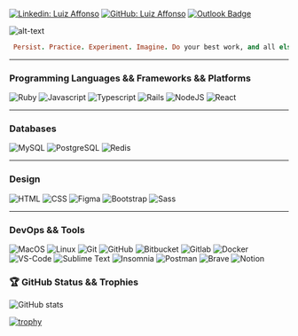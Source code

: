 
[![Linkedin: Luiz Affonso](https://img.shields.io/badge/LinkedIn-0077B5?style=for-the-badge&logo=linkedin&logoColor=white&link=https://www.linkedin.com/in/luiz-affonsosouza/)](https://www.linkedin.com/in/luiz-affonsosouza/)
[![GitHub: Luiz Affonso](https://img.shields.io/badge/github-%23121011.svg?style=for-the-badge&logo=github&logoColor=white)](https://github.com/luiz-m-affonso)
[![Outlook Badge](https://img.shields.io/badge/Microsoft_Outlook-0078D4?style=for-the-badge&logo=microsoft-outlook&logoColor=whitelink=mailto:luizbuchhalter@outlook.com)](mailto:luizbuchhalter@outlook.com)

![alt-text](https://github.com/Insight-Creator/Insight-Creator/blob/master/Particle.png)

```ruby
 Persist. Practice. Experiment. Imagine. Do your best work, and all else will follow. - Sandi Metz
```
____________________________

### **Programming Languages** && **Frameworks && Platforms**

  ![Ruby](https://img.shields.io/badge/ruby-%23CC342D.svg?style=for-the-badge&logo=ruby&logoColor=white)
  ![Javascript](https://img.shields.io/badge/JavaScript-F7DF1E?style=for-the-badge&logo=javascript&logoColor=black)
  ![Typescript](https://img.shields.io/badge/TypeScript-007ACC?style=for-the-badge&logo=typescript&logoColor=white)
  ![Rails](https://img.shields.io/badge/Ruby_on_Rails-CC0000?style=for-the-badge&logo=ruby-on-rails&logoColor=white)
  ![NodeJS](https://img.shields.io/badge/Node.js-339933?style=for-the-badge&logo=nodedotjs&logoColor=white)
  ![React](https://img.shields.io/badge/React-20232A?style=for-the-badge&logo=react&logoColor=61DAFB)
____________________________

### **Databases**
 
  ![MySQL](https://img.shields.io/badge/MySQL-00000F?style=for-the-badge&logo=mysql&logoColor=white)
  ![PostgreSQL](https://img.shields.io/badge/PostgreSQL-316192?style=for-the-badge&logo=postgresql&logoColor=white)
  ![Redis](https://img.shields.io/badge/redis-%23DD0031.svg?&style=for-the-badge&logo=redis&logoColor=white)
___________________________

### **Design** 
  
  ![HTML](https://img.shields.io/badge/HTML5-E34F26?style=for-the-badge&logo=html5&logoColor=white)
  ![CSS](https://img.shields.io/badge/CSS3-1572B6?style=for-the-badge&logo=css3&logoColor=white)
  ![Figma](https://img.shields.io/badge/Figma-F24E1E?style=for-the-badge&logo=figma&logoColor=white)
  ![Bootstrap](https://img.shields.io/badge/Bootstrap-563D7C?style=for-the-badge&logo=bootstrap&logoColor=white)
  ![Sass](https://img.shields.io/badge/Sass-CC6699?style=for-the-badge&logo=sass&logoColor=white)
____________________________

### **DevOps** && **Tools**
  
  ![MacOS](https://img.shields.io/badge/mac%20os-000000?style=for-the-badge&logo=apple&logoColor=white)
  ![Linux](https://img.shields.io/badge/Linux-FCC624?style=for-the-badge&logo=linux&logoColor=black)
  ![Git](https://img.shields.io/badge/Git-F05032?style=for-the-badge&logo=git&logoColor=white)
  ![GitHub](https://img.shields.io/badge/GitHub-100000?style=for-the-badge&logo=github&logoColor=white)
  ![Bitbucket](https://img.shields.io/badge/Bitbucket-330F63?style=for-the-badge&logo=bitbucket&logoColor=white)
  ![Gitlab](https://img.shields.io/badge/GitLab-330F63?style=for-the-badge&logo=gitlab&logoColor=white)
  ![Docker](https://img.shields.io/badge/Docker-2CA5E0?style=for-the-badge&logo=docker&logoColor=white)
  ![VS-Code](https://img.shields.io/badge/Visual_Studio_Code-0078D4?style=for-the-badge&logo=visual%20studio%20code&logoColor=white)
  ![Sublime Text](https://img.shields.io/badge/sublime_text-%23575757.svg?style=for-the-badge&logo=sublime-text&logoColor=important)
  ![Insomnia](https://img.shields.io/badge/Insomnia-5849be?style=for-the-badge&logo=Insomnia&logoColor=white)
  ![Postman](https://img.shields.io/badge/Postman-FF6C37?style=for-the-badge&logo=Postman&logoColor=white)
  ![Brave](https://img.shields.io/badge/Brave-FF1B2D?style=for-the-badge&logo=Brave&logoColor=white)
  ![Notion](https://img.shields.io/badge/Notion-000000?style=for-the-badge&logo=notion&logoColor=white)

### 🏆 GitHub Status && Trophies
   
  ![GitHub stats](https://github-readme-stats.vercel.app/api?username=luiz-m-affonso&show_icons=true&theme=dark)  

  [![trophy](https://github-profile-trophy.vercel.app/?username=luiz-m-affonso&theme=nord&column=7)](https://github.com/ryo-ma/github-profile-trophy)
